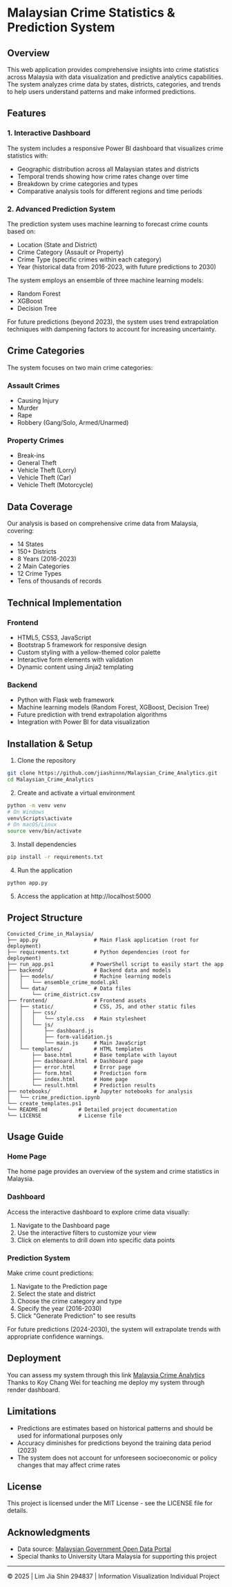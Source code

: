 # Malaysian Crime Statistics & Prediction System

## Overview

This web application provides comprehensive insights into crime statistics across Malaysia with data visualization and predictive analytics capabilities. The system analyzes crime data by states, districts, categories, and trends to help users understand patterns and make informed predictions.

## Features

### 1. Interactive Dashboard

The system includes a responsive Power BI dashboard that visualizes crime statistics with:

- Geographic distribution across all Malaysian states and districts
- Temporal trends showing how crime rates change over time
- Breakdown by crime categories and types
- Comparative analysis tools for different regions and time periods

### 2. Advanced Prediction System

The prediction system uses machine learning to forecast crime counts based on:

- Location (State and District)
- Crime Category (Assault or Property)
- Crime Type (specific crimes within each category)
- Year (historical data from 2016-2023, with future predictions to 2030)

The system employs an ensemble of three machine learning models:
- Random Forest
- XGBoost
- Decision Tree

For future predictions (beyond 2023), the system uses trend extrapolation techniques with dampening factors to account for increasing uncertainty.

## Crime Categories

The system focuses on two main crime categories:

### Assault Crimes
- Causing Injury
- Murder
- Rape
- Robbery (Gang/Solo, Armed/Unarmed)

### Property Crimes
- Break-ins
- General Theft
- Vehicle Theft (Lorry)
- Vehicle Theft (Car)
- Vehicle Theft (Motorcycle)

## Data Coverage

Our analysis is based on comprehensive crime data from Malaysia, covering:
- 14 States
- 150+ Districts
- 8 Years (2016-2023)
- 2 Main Categories
- 12 Crime Types
- Tens of thousands of records

## Technical Implementation

### Frontend
- HTML5, CSS3, JavaScript
- Bootstrap 5 framework for responsive design
- Custom styling with a yellow-themed color palette
- Interactive form elements with validation
- Dynamic content using Jinja2 templating

### Backend
- Python with Flask web framework
- Machine learning models (Random Forest, XGBoost, Decision Tree)
- Future prediction with trend extrapolation algorithms
- Integration with Power BI for data visualization

## Installation & Setup

1. Clone the repository
```bash
git clone https://github.com/jiashinnn/Malaysian_Crime_Analytics.git
cd Malaysian_Crime_Analytics
```

2. Create and activate a virtual environment
```bash
python -m venv venv
# On Windows
venv\Scripts\activate
# On macOS/Linux
source venv/bin/activate
```

3. Install dependencies
```bash
pip install -r requirements.txt
```

4. Run the application
```bash
python app.py
```

5. Access the application at http://localhost:5000

## Project Structure

```
Convicted_Crime_in_Malaysia/
├── app.py                  # Main Flask application (root for deployment)
├── requirements.txt        # Python dependencies (root for deployment)
├── run_app.ps1            # PowerShell script to easily start the app
├── backend/                # Backend data and models
│   ├── models/             # Machine learning models
│   │   └── ensemble_crime_model.pkl
│   └── data/               # Data files
│       └── crime_district.csv
├── frontend/               # Frontend assets
│   ├── static/             # CSS, JS, and other static files
│   │   ├── css/
│   │   │   └── style.css   # Main stylesheet
│   │   └── js/
│   │       ├── dashboard.js
│   │       ├── form-validation.js
│   │       └── main.js     # Main JavaScript
│   └── templates/          # HTML templates
│       ├── base.html       # Base template with layout
│       ├── dashboard.html  # Dashboard page
│       ├── error.html      # Error page
│       ├── form.html       # Prediction form
│       ├── index.html      # Home page
│       └── result.html     # Prediction results
├── notebooks/              # Jupyter notebooks for analysis
│   └── crime_prediction.ipynb
└── create_templates.ps1
└── README.md          # Detailed project documentation
└── LICENSE            # License file
```

## Usage Guide

### Home Page
The home page provides an overview of the system and crime statistics in Malaysia.

### Dashboard
Access the interactive dashboard to explore crime data visually:
1. Navigate to the Dashboard page
2. Use the interactive filters to customize your view
3. Click on elements to drill down into specific data points

### Prediction System
Make crime count predictions:
1. Navigate to the Prediction page
2. Select the state and district
3. Choose the crime category and type
4. Specify the year (2016-2030)
5. Click "Generate Prediction" to see results

For future predictions (2024-2030), the system will extrapolate trends with appropriate confidence warnings.

## Deployment

You can assess my system through this link [Malaysia Crime Analytics](https://malaysian-crime-analytics.onrender.com/) 
Thanks to Koy Chang Wei for teaching me deploy my system through render dashboard.

## Limitations

- Predictions are estimates based on historical patterns and should be used for informational purposes only
- Accuracy diminishes for predictions beyond the training data period (2023)
- The system does not account for unforeseen socioeconomic or policy changes that may affect crime rates


## License

This project is licensed under the MIT License - see the LICENSE file for details.

## Acknowledgments

- Data source: [Malaysian Government Open Data Portal](https://www.data.gov.my/)
- Special thanks to University Utara Malaysia for supporting this project

---

© 2025 | Lim Jia Shin 294837 | Information Visualization Individual Project 
